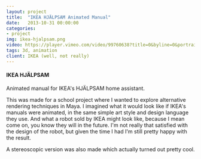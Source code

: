 ```yaml
---
layout: project
title:  "IKEA HJÄLPSAM Animated Manual"
date:   2013-10-31 00:00:00
categories:
- project
img: ikea-hjalpsam.png
video: https://player.vimeo.com/video/99760638?title=0&byline=0&portrait=0
tags: 3d, animation
client: IKEA (well, not really)
---
```

#### IKEA HJÄLPSAM
Animated manual for IKEA's HJÄLPSAM home assistant.

This was made for a school project where I wanted to explore alternative rendering techniques in Maya. I imagined what it would look like if IKEA's manuals were animated, in the same simple art style and design language they use. And what a robot sold by IKEA might look like, because I mean come on, you know they will in the future. I'm not really that satisfied with the design of the robot, but given the time I had I'm still pretty happy with the result.

A stereoscopic version was also made which actually turned out pretty cool.